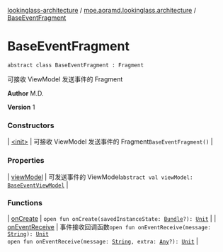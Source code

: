 [lookinglass-architecture](../../index.md) / [moe.aoramd.lookinglass.architecture](../index.md) / [BaseEventFragment](./index.md)

# BaseEventFragment

`abstract class BaseEventFragment : Fragment`

可接收 ViewModel 发送事件的 Fragment

**Author**
M.D.

**Version**
1

### Constructors

| [&lt;init&gt;](-init-.md) | 可接收 ViewModel 发送事件的 Fragment`BaseEventFragment()` |

### Properties

| [viewModel](view-model.md) | 可发送事件的 ViewModel`abstract val viewModel: `[`BaseEventViewModel`](../-base-event-view-model/index.md) |

### Functions

| [onCreate](on-create.md) | `open fun onCreate(savedInstanceState: `[`Bundle`](https://developer.android.com/reference/android/os/Bundle.html)`?): `[`Unit`](https://kotlinlang.org/api/latest/jvm/stdlib/kotlin/-unit/index.html) |
| [onEventReceive](on-event-receive.md) | 事件接收回调函数`open fun onEventReceive(message: `[`String`](https://kotlinlang.org/api/latest/jvm/stdlib/kotlin/-string/index.html)`): `[`Unit`](https://kotlinlang.org/api/latest/jvm/stdlib/kotlin/-unit/index.html)<br>`open fun onEventReceive(message: `[`String`](https://kotlinlang.org/api/latest/jvm/stdlib/kotlin/-string/index.html)`, extra: `[`Any`](https://kotlinlang.org/api/latest/jvm/stdlib/kotlin/-any/index.html)`?): `[`Unit`](https://kotlinlang.org/api/latest/jvm/stdlib/kotlin/-unit/index.html) |

